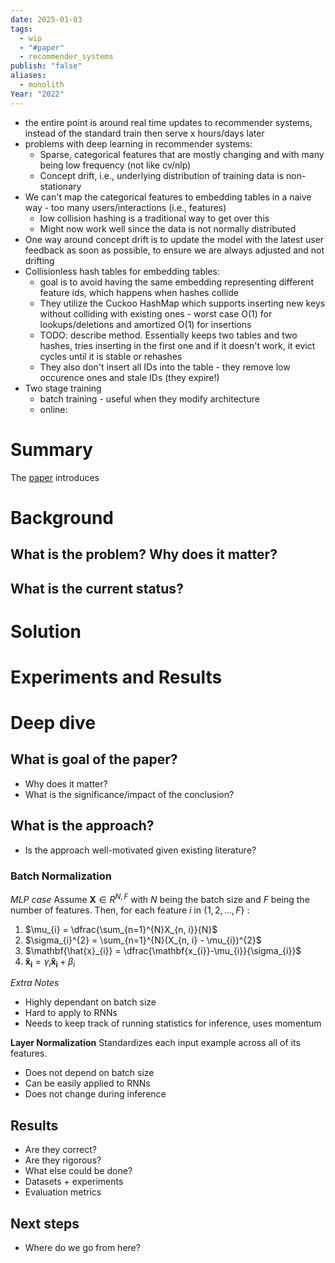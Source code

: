 ```yaml
---
date: 2025-01-03
tags:
  - wip
  - "#paper"
  - recommender_systems
publish: "false"
aliases:
  - monolith
Year: "2022"
---
```

- the entire point is around real time updates to recommender systems, instead of the standard train then serve x hours/days later
- problems with deep learning in recommender systems:
	- Sparse, categorical features that are mostly changing and with many being low frequency (not like cv/nlp)
	- Concept drift, i.e., underlying distribution of training data is non-stationary
- We can't map the categorical features to embedding tables in a naive way - too many users/interactions (i.e., features)
	- low collision hashing is a traditional way to get over this
	- Might now work well since the data is not normally distributed
- One way around concept drift is to update the model with the latest user feedback as soon as possible, to ensure we are always adjusted and not drifting
- Collisionless hash tables for embedding tables:
	- goal is to avoid having the same embedding representing different feature ids, which happens when hashes collide
	- They utilize the Cuckoo HashMap which supports inserting new keys without colliding with existing ones - worst case O(1) for lookups/deletions and amortized O(1) for insertions
	- TODO: describe method. Essentially keeps two tables and two hashes, tries inserting in the first one and if it doesn't work, it evict cycles until it is stable or rehashes
	- They also don't insert all IDs into the table - they remove low occurence ones and stale IDs (they expire!)
- Two stage training
	- batch training - useful when they modify architecture
	- online:

# Summary
The [paper](https://arxiv.org/abs/2209.07663) introduces 

# Background
## What is the problem? Why does it matter?


## What is the current status?


# Solution


# Experiments and Results



# Deep dive
## What is goal of the paper?
- Why does it matter?
- What is the significance/impact of the conclusion?

## What is the approach?
- Is the approach well-motivated given existing literature?

### Batch Normalization
*MLP case*
Assume $\textbf{X} \in R^{N, F}$ with $N$ being the batch size and $F$ being the number of features. 
Then, for each feature $i$ in $\{1, 2, ..., F\}$ :
1) $\mu_{i} = \dfrac{\sum_{n=1}^{N}X_{n, i}}{N}$  
2) $\sigma_{i}^{2} = \sum_{n=1}^{N}(X_{n, i} - \mu_{i})^{2}$
3) $\mathbf{\hat{x}_{i}} = \dfrac{\mathbf{x_{i}}-\mu_{i}}{\sigma_{i}}$
4) $\mathbf{\hat{x}_{i}} = \gamma_{i}\mathbf{\hat{x}_{i}} + \beta_{i}$

*Extra Notes*
- Highly dependant on batch size
- Hard to apply to RNNs
- Needs to keep track of running statistics for inference, uses momentum



**Layer Normalization**
Standardizes each input example across all of its features.

- Does not depend on batch size
- Can be easily applied to RNNs
- Does not change during inference


## Results
- Are they correct?
- Are they rigorous?
- What else could be done?
- Datasets + experiments
- Evaluation metrics

## Next steps
- Where do we go from here?

